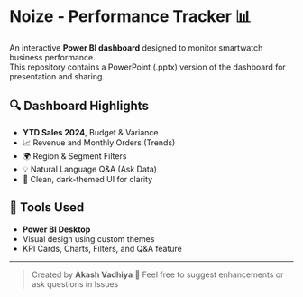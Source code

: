 # Noize - Performance Tracker 📊

An interactive **Power BI dashboard** designed to monitor smartwatch business performance.  
This repository contains a PowerPoint (.pptx) version of the dashboard for presentation and sharing.

## 🔍 Dashboard Highlights

- **YTD Sales 2024**, Budget & Variance
- 📈 Revenue and Monthly Orders (Trends)
- 🌍 Region & Segment Filters
- 💡 Natural Language Q&A (Ask Data)
- 🎨 Clean, dark-themed UI for clarity


## 📌 Tools Used

- **Power BI Desktop**
- Visual design using custom themes
- KPI Cards, Charts, Filters, and Q&A feature

---

> Created by **Akash Vadhiya** 
> 💬 Feel free to suggest enhancements or ask questions in Issues



